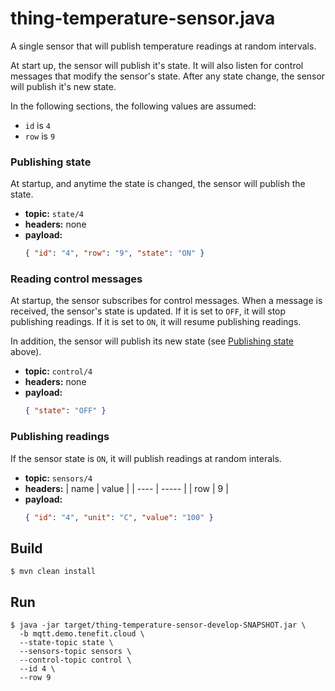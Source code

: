 # thing-temperature-sensor.java

A single sensor that will publish temperature readings at random intervals.

At start up, the sensor will publish it's state. It will also listen for control messages that modify the sensor's state. After any state change, the sensor will publish it's new state.

In the following sections, the following values are assumed:

- `id` is `4`
- `row` is `9`

### Publishing state

At startup, and anytime the state is changed, the sensor will publish the state.

- **topic:** `state/4`
- **headers:** none
- **payload:**
  ```json
  { "id": "4", "row": "9", "state": "ON" }
  ```

### Reading control messages

At startup, the sensor subscribes for control messages. When a message is received, the sensor's state is updated. If it is set to `OFF`, it will stop publishing readings. If it is set to `ON`, it will resume publishing readings.

In addition, the sensor will publish its new state (see [Publishing state](#publishing-state) above).

- **topic:** `control/4`
- **headers:** none
- **payload:**
  ```json
  { "state": "OFF" }
  ```

### Publishing readings

If the sensor state is `ON`, it will publish readings at random interals.

- **topic:** `sensors/4`
- **headers:**
  | name | value |
  | ---- | ----- |
  | row | 9 |
- **payload:**
  ```json
  { "id": "4", "unit": "C", "value": "100" }
  ```

## Build

```
$ mvn clean install
```

## Run

```
$ java -jar target/thing-temperature-sensor-develop-SNAPSHOT.jar \
  -b mqtt.demo.tenefit.cloud \
  --state-topic state \
  --sensors-topic sensors \
  --control-topic control \
  --id 4 \
  --row 9
```
